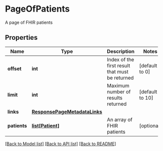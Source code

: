 # PageOfPatients

A page of FHIR patients
## Properties
Name | Type | Description | Notes
------------ | ------------- | ------------- | -------------
**offset** | **int** | Index of the first result that must be returned | [default to 0]
**limit** | **int** | Maximum number of results returned | [default to 10]
**links** | [**ResponsePageMetadataLinks**](ResponsePageMetadataLinks.md) |  | 
**patients** | [**list[Patient]**](Patient.md) | An array of FHIR patients | [optional] 

[[Back to Model list]](../README.md#documentation-for-models) [[Back to API list]](../README.md#documentation-for-api-endpoints) [[Back to README]](../README.md)


